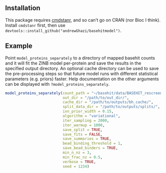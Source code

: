 
## Installation

This package requires
[cmdstanr](https://mc-stan.org/cmdstanr/articles/cmdstanr.html), and so
can’t go on CRAN (nor Bioc I think). Install `cmdstanr` first, then use
`devtools::install_github("andrewGhazi/basehitmodel")`.

## Example

Point `model_proteins_separately` to a directory of mapped basehit
counts and it will fit the ZINB model per-protein and save the results
in the specified output directory. An optional cache directory can be
used to save the pre-processing steps so that future model runs with
different statistical parameters (e.g. priors) faster. Help
documentation on the other arguments can be displayed with
`?model_proteins_separately`.

``` r
model_proteins_separately(count_path = "~/basehit/data/BASEHIT_rescreen/",
                          out_dir = "/path/to/out_dir/",
                          cache_dir = "/path/to/outputs/bh_cache/",
                          split_data_dir = "/path/to/outputs/splits/",
                          ixn_prior_width = 0.15,
                          algorithm = "variational",
                          iter_sampling = 2000,
                          iter_warmup = 1000,
                          save_split = TRUE,
                          save_fits = FALSE,
                          save_summaries = TRUE,
                          bead_binding_threshold = 1,
                          save_bead_binders = TRUE,
                          min_n_nz = 3,
                          min_frac_nz = 0.5,
                          verbose = TRUE,
                          seed = 1234)
```
